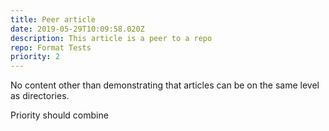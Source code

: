 ```yaml
---
title: Peer article
date: 2019-05-29T10:09:58.020Z
description: This article is a peer to a repo
repo: Format Tests
priority: 2
---
```

No content other than demonstrating that articles can be on the same level as directories.

Priority should combine
